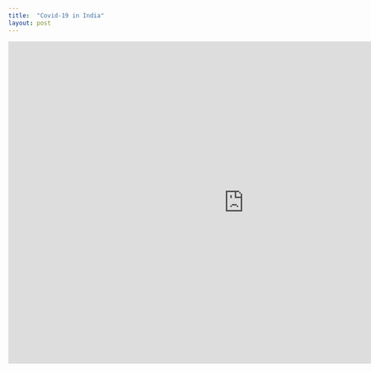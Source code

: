 ```yaml
---
title:  "Covid-19 in India"
layout: post
---
```



<iframe seamless frameborder="0" src="https://public.tableau.com/views/Covid19_Dataset_16720607275870/Dashboard_India?:embed=yes&:display_count=yes&:showVizHome=no" width = '950' height = '650'></iframe>
